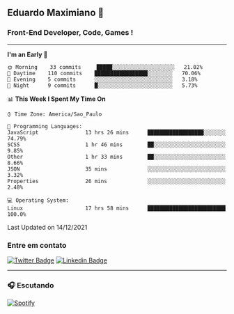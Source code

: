 ## Eduardo Maximiano 👋

### Front-End Developer, Code, Games !

---

<!--START_SECTION:waka-->
**I'm an Early 🐤** 

```text
🌞 Morning    33 commits     █████░░░░░░░░░░░░░░░░░░░░   21.02% 
🌆 Daytime    110 commits    █████████████████░░░░░░░░   70.06% 
🌃 Evening    5 commits      ░░░░░░░░░░░░░░░░░░░░░░░░░   3.18% 
🌙 Night      9 commits      █░░░░░░░░░░░░░░░░░░░░░░░░   5.73%

```


📊 **This Week I Spent My Time On** 

```text
⌚︎ Time Zone: America/Sao_Paulo

💬 Programming Languages: 
JavaScript               13 hrs 26 mins      ██████████████████░░░░░░░   74.79% 
SCSS                     1 hr 46 mins        ██░░░░░░░░░░░░░░░░░░░░░░░   9.85% 
Other                    1 hr 33 mins        ██░░░░░░░░░░░░░░░░░░░░░░░   8.66% 
JSON                     35 mins             ░░░░░░░░░░░░░░░░░░░░░░░░░   3.32% 
Properties               26 mins             ░░░░░░░░░░░░░░░░░░░░░░░░░   2.48%

💻 Operating System: 
Linux                    17 hrs 58 mins      █████████████████████████   100.0%

```


 Last Updated on 14/12/2021
<!--END_SECTION:waka-->

### Entre em contato

[![Twitter Badge](https://img.shields.io/badge/-@edmaxi-1ca0f1?style=flat-square&labelColor=1ca0f1&logo=twitter&logoColor=white&link=https://twitter.com/edmaxi)](https://twitter.com/edmaxi)
[![Linkedin Badge](https://img.shields.io/badge/-Eduardo_Maximiano-0077B5?style=flat-square&logo=Linkedin&logoColor=white&link=https://www.linkedin.com/in/maximiano-eduardo)](https://www.linkedin.com/in/maximiano-eduardo)

---

### 🎧 Escutando
[![Spotify](https://novatorem-sandy.vercel.app/api/spotify)](https://open.spotify.com/user/comgigo)
